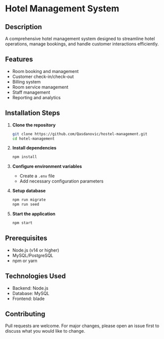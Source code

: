 # Hotel Management System

## Description
A comprehensive hotel management system designed to streamline hotel operations, manage bookings, and handle customer interactions efficiently.

## Features
- Room booking and management
- Customer check-in/check-out
- Billing system
- Room service management
- Staff management
- Reporting and analytics

## Installation Steps

1. **Clone the repository**
    ```bash
    git clone https://github.com/Qasdanovic/hostel-management.git
    cd hotel-management
    ```

2. **Install dependencies**
    ```bash
    npm install
    ```

3. **Configure environment variables**
    - Create a `.env` file
    - Add necessary configuration parameters

4. **Setup database**
    ```bash
    npm run migrate
    npm run seed
    ```

5. **Start the application**
    ```bash
    npm start
    ```

## Prerequisites
- Node.js (v14 or higher)
- MySQL/PostgreSQL
- npm or yarn

## Technologies Used
- Backend: Node.js
- Database: MySQL
- Frontend: blade

## Contributing
Pull requests are welcome. For major changes, please open an issue first to discuss what you would like to change.
